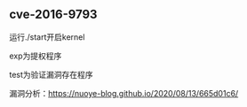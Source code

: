## cve-2016-9793

运行./start开启kernel

exp为提权程序

test为验证漏洞存在程序

漏洞分析：https://nuoye-blog.github.io/2020/08/13/665d01c6/